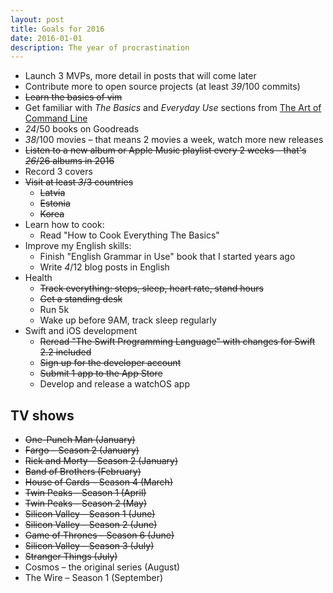 ```yaml
---
layout: post
title: Goals for 2016
date: 2016-01-01
description: The year of procrastination
---
```


- Launch 3 MVPs, more detail in posts that will come later
- Contribute more to open source projects (at least _39_/100 commits)
- <del>Learn the basics of vim</del>
- Get familiar with _The Basics_ and _Everyday Use_ sections from [The Art of Command Line](https://github.com/jlevy/the-art-of-command-line)
- _24_/50 books on Goodreads
- _38_/100 movies – that means 2 movies a week, watch more new releases
- <del>Listen to a new album or Apple Music playlist every 2 weeks – that's _26_/26 albums in 2016</del>
- Record 3 covers
- <del>Visit at least _3_/3 countries</del>
  - <del>Latvia</del>
  - <del>Estonia</del>
  - <del>Korea</del>
- Learn how to cook:
  - Read "How to Cook Everything The Basics"
- Improve my English skills:
  - Finish "English Grammar in Use" book that I started years ago
  - Write _4_/12 blog posts in English
- Health
  - <del>Track everything: steps, sleep, heart rate, stand hours</del>
  - <del>Get a standing desk</del>
  - Run 5k
  - Wake up before 9AM, track sleep regularly
- Swift and iOS development
  - <del>Reread "The Swift Programming Language" with changes for Swift 2.2 included</del>
  - <del>Sign up for the developer account</del>
  - <del>Submit 1 app to the App Store</del>
  - Develop and release a watchOS app


## TV shows
- <del>One-Punch Man (January)</del>
- <del>Fargo – Season 2 (January)</del>
- <del>Rick and Morty – Season 2 (January)</del>
- <del>Band of Brothers (February)</del>
- <del>House of Cards – Season 4 (March)</del>
- <del>Twin Peaks – Season 1 (April)</del>
- <del>Twin Peaks – Season 2 (May)</del>
- <del>Silicon Valley – Season 1 (June)</del>
- <del>Silicon Valley – Season 2 (June)</del>
- <del>Game of Thrones – Season 6 (June)</del>
- <del>Silicon Valley – Season 3 (July)</del>
- <del>Stranger Things (July)</del>
- Cosmos – the original series (August)
- The Wire – Season 1 (September)

